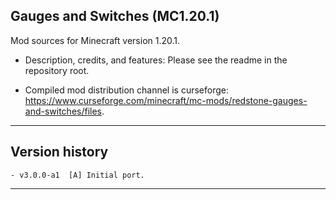 
## Gauges and Switches (MC1.20.1)

Mod sources for Minecraft version 1.20.1.

- Description, credits, and features: Please see the readme in the repository root.

- Compiled mod distribution channel is curseforge: https://www.curseforge.com/minecraft/mc-mods/redstone-gauges-and-switches/files.

----
## Version history

    - v3.0.0-a1  [A] Initial port.

----
